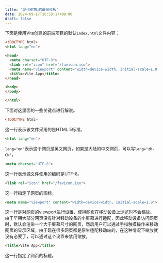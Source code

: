 ```yaml
---
title: "现代HTML的最简模板"
date: 2024-09-17T10:58:17+08:00
draft: false
---
```


下面是使用Vite创建的前端项目的默认`index.html`文件内容：

```html
<!DOCTYPE html>
<html lang="en">

<head>
  <meta charset="UTF-8">
  <link rel="icon" href="/favicon.ico">
  <meta name="viewport" content="width=device-width, initial-scale=1.0">
  <title>Vite App</title>
</head>

<body>
</body>

</html>
```

下面对这里面的一些关键点进行解说。

```html
<!DOCTYPE html>
```

这一行表示该文件采用的是HTML 5标准。

```html
<html lang="en">
```

`lang="en"`表示这个网页是英文网页，如果是大陆的中文网页，可以写`lang="zh-CN"`。

```html
<meta charset="UTF-8">
```

这一行表示源文件使用的编码是UTF-8。

```html
<link rel="icon" href="/favicon.ico">
```

这一行指定了网页的图标。

```html
<meta name="viewport" content="width=device-width, initial-scale=1.0">
```

这一行是对网页的viewport进行设置，使得网页在移动设备上浏览时不会缩放。由于早期大部分网页没有针对移动设备的小屏幕进行适配，因此移动设备访问网页时，默认会渲染一个大于屏幕尺寸的网页，然后用户可以通过手指触摸操作来移动网页的显示区域。由于现在很多网页都是原生适配移动端的，在这种情况下缩放就没有必要了，可以通过这个设置来禁用缩放。


```html
<title>Vite App</title>
```

这一行指定了网页的标题。
